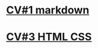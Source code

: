 # [CV#1 markdown](https://assavr.github.io/rsschool-cv/cv)
# [CV#3 HTML CSS](https://assavr.github.io/rsschool-cv)